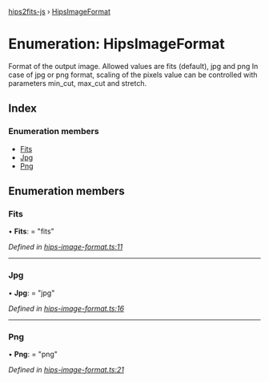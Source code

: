 [hips2fits-js](https://github.com/lloydevans/hips2fits-js/blob/master/docs/md/README.md) › [HipsImageFormat](https://github.com/lloydevans/hips2fits-js/blob/master/docs/md/enums/hipsimageformat.md)

# Enumeration: HipsImageFormat

Format of the output image.
Allowed values are fits (default), jpg and png In case of jpg or png
format, scaling of the pixels value can be controlled with parameters
min_cut, max_cut and stretch.

## Index

### Enumeration members

* [Fits](https://github.com/lloydevans/hips2fits-js/blob/master/docs/md/enums/hipsimageformat.md#fits)
* [Jpg](https://github.com/lloydevans/hips2fits-js/blob/master/docs/md/enums/hipsimageformat.md#jpg)
* [Png](https://github.com/lloydevans/hips2fits-js/blob/master/docs/md/enums/hipsimageformat.md#png)

## Enumeration members

###  Fits

• **Fits**: = "fits"

*Defined in [hips-image-format.ts:11](https://github.com/lloydevans/node-hips2fits/blob/7099203/src/hips-image-format.ts#L11)*

___

###  Jpg

• **Jpg**: = "jpg"

*Defined in [hips-image-format.ts:16](https://github.com/lloydevans/node-hips2fits/blob/7099203/src/hips-image-format.ts#L16)*

___

###  Png

• **Png**: = "png"

*Defined in [hips-image-format.ts:21](https://github.com/lloydevans/node-hips2fits/blob/7099203/src/hips-image-format.ts#L21)*
